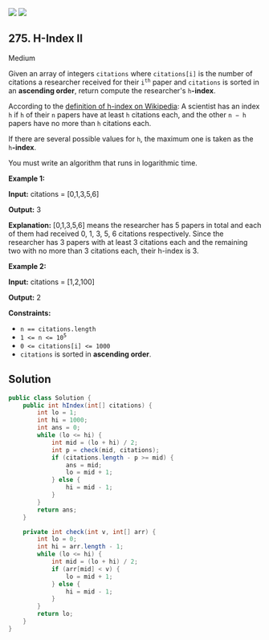 [![](https://img.shields.io/github/stars/javadev/LeetCode-in-Java?label=Stars&style=flat-square)](https://github.com/javadev/LeetCode-in-Java)
[![](https://img.shields.io/github/forks/javadev/LeetCode-in-Java?label=Fork%20me%20on%20GitHub%20&style=flat-square)](https://github.com/javadev/LeetCode-in-Java/fork)

## 275\. H-Index II

Medium

Given an array of integers `citations` where `citations[i]` is the number of citations a researcher received for their <code>i<sup>th</sup></code> paper and `citations` is sorted in an **ascending order**, return compute the researcher's `h`**\-index**.

According to the [definition of h-index on Wikipedia](https://en.wikipedia.org/wiki/H-index): A scientist has an index `h` if `h` of their `n` papers have at least `h` citations each, and the other `n − h` papers have no more than `h` citations each.

If there are several possible values for `h`, the maximum one is taken as the `h`**\-index**.

You must write an algorithm that runs in logarithmic time.

**Example 1:**

**Input:** citations = [0,1,3,5,6]

**Output:** 3

**Explanation:** [0,1,3,5,6] means the researcher has 5 papers in total and each of them had received 0, 1, 3, 5, 6 citations respectively. Since the researcher has 3 papers with at least 3 citations each and the remaining two with no more than 3 citations each, their h-index is 3. 

**Example 2:**

**Input:** citations = [1,2,100]

**Output:** 2 

**Constraints:**

*   `n == citations.length`
*   <code>1 <= n <= 10<sup>5</sup></code>
*   `0 <= citations[i] <= 1000`
*   `citations` is sorted in **ascending order**.

## Solution

```java
public class Solution {
    public int hIndex(int[] citations) {
        int lo = 1;
        int hi = 1000;
        int ans = 0;
        while (lo <= hi) {
            int mid = (lo + hi) / 2;
            int p = check(mid, citations);
            if (citations.length - p >= mid) {
                ans = mid;
                lo = mid + 1;
            } else {
                hi = mid - 1;
            }
        }
        return ans;
    }

    private int check(int v, int[] arr) {
        int lo = 0;
        int hi = arr.length - 1;
        while (lo <= hi) {
            int mid = (lo + hi) / 2;
            if (arr[mid] < v) {
                lo = mid + 1;
            } else {
                hi = mid - 1;
            }
        }
        return lo;
    }
}
```